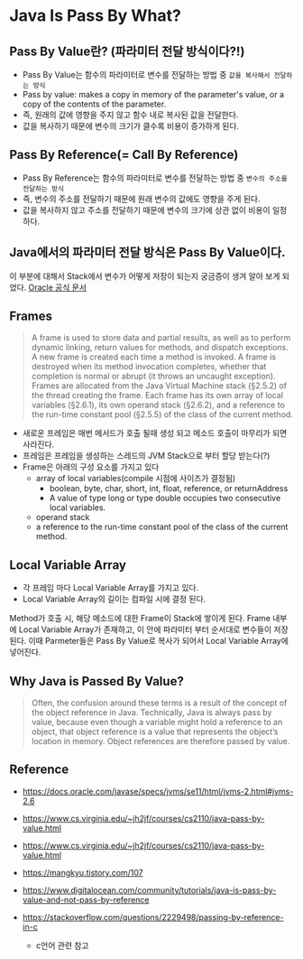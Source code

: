 # Java Is Pass By What?

## Pass By Value란? (파라미터 전달 방식이다?!)

* Pass By Value는 함수의 파라미터로 변수를 전달하는 방법 중 `값을 복사해서 전달하는 방식`
* Pass by value: makes a copy in memory of the parameter's value, or a copy of the contents of the parameter.
* 즉, 원래의 값에 영향을 주지 않고 함수 내로 복사된 값을 전달한다.
* 값을 복사하기 때문에 변수의 크기가 클수록 비용이 증가하게 된다.

## Pass By Reference(= Call By Reference)

* Pass By Reference는 함수의 파라미터로 변수를 전달하는 방법 중 `변수의 주소를 전달하는 방식`
* 즉, 변수의 주소를 전달하기 때문에 원래 변수의 값에도 영향을 주게 된다.
* 값을 복사하지 않고 주소를 전달하기 때문에 변수의 크기에 상관 없이 비용이 일정하다.


## Java에서의 파라미터 전달 방식은 Pass By Value이다.

이 부분에 대해서 Stack에서 변수가 어떻게 저장이 되는지 궁금증이 생겨 알아 보게 되었다.
[Oracle 공식 문서](https://docs.oracle.com/javase/specs/jvms/se11/html/jvms-2.html#jvms-2.6)

## Frames
> A frame is used to store data and partial results, as well as to perform dynamic linking, return values for methods, and dispatch exceptions. A new frame is created each time a method is invoked. A frame is destroyed when its method invocation completes, whether that completion is normal or abrupt (it throws an uncaught exception). Frames are allocated from the Java Virtual Machine stack (§2.5.2) of the thread creating the frame. Each frame has its own array of local variables (§2.6.1), its own operand stack (§2.6.2), and a reference to the run-time constant pool (§2.5.5) of the class of the current method.
* 새로운 프레임은 매번 메서드가 호출 될때 생성 되고 메소드 호출이 마무리가 되면 사라진다.
* 프레임은 프레임을 생성하는 스레드의 JVM Stack으로 부터 할당 받는다(?)
* Frame은 아래의 구성 요소를 가지고 있다
  * array of local variables(compile 시점에 사이즈가 결정됨)
    * boolean, byte, char, short, int, float, reference, or returnAddress
    * A value of type long or type double occupies two consecutive local variables.
  * operand stack
  * a reference to the run-time constant pool of the class of the current method.

## Local Variable Array
* 각 프레임 마다 Local Variable Array를 가지고 있다. 
* Local Variable Array의 길이는 컴파일 시에 결정 된다.


Method가 호출 시, 해당 메소드에 대한 Frame이 Stack에 쌓이게 된다. 
Frame 내부에 Local Variable Array가 존재하고, 이 안에 파라미터 부터 순서대로 변수들이 저장된다. 이때 Parmeter들은 Pass By Value로 복사가 되어서 Local Variable Array에 넣어진다.


## Why Java is Passed By Value?

> Often, the confusion around these terms is a result of the concept of the object reference in Java. Technically, Java is always pass by value, because even though a variable might hold a reference to an object, that object reference is a value that represents the object’s location in memory. Object references are therefore passed by value.
## Reference 
* https://docs.oracle.com/javase/specs/jvms/se11/html/jvms-2.html#jvms-2.6
* https://www.cs.virginia.edu/~jh2jf/courses/cs2110/java-pass-by-value.html
* https://www.cs.virginia.edu/~jh2jf/courses/cs2110/java-pass-by-value.html
* https://mangkyu.tistory.com/107
* https://www.digitalocean.com/community/tutorials/java-is-pass-by-value-and-not-pass-by-reference

* https://stackoverflow.com/questions/2229498/passing-by-reference-in-c
  * c언어 관련 참고